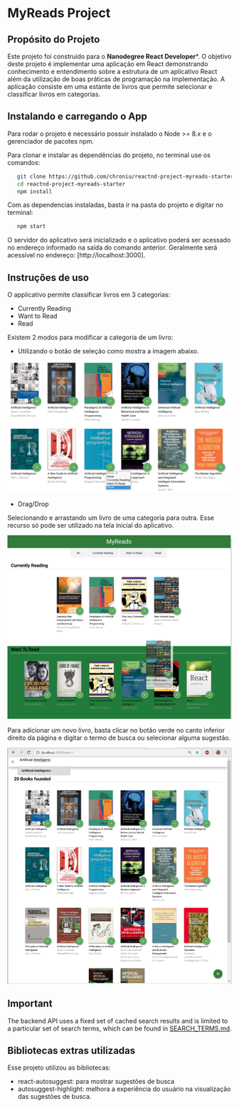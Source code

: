 # MyReads Project

## Propósito do Projeto
Este projeto foi construído para o **Nanodegree React Developer***. O objetivo deste projeto é implementar uma aplicação em React demonstrando conhecimento e entendimento sobre a estrutura de um aplicativo React além da utilização de boas práticas de programação na implementação. A aplicação consiste em uma estante de livros que permite selecionar e classificar livros em categorias.

## Instalando e carregando o App

Para rodar o projeto é necessário possuir instalado o Node >= 8.x e o gerenciador de pacotes npm.

Para clonar e instalar as dependências do projeto, no terminal use os comandos:
```bash
   git clone https://github.com/chroniu/reactnd-project-myreads-starter.git
   cd reactnd-project-myreads-starter
   npm install
```

Com as dependencias instaladas, basta ir na pasta do projeto e digitar no terminal:
```bash
   npm start
```

O servidor do aplicativo será inicializado e o aplicativo poderá ser acessado no endereço informado na saída do comando anterior. Geralmente será acessível no endereço: [http://localhost:3000].

## Instruções de uso

O applicativo permite classificar livros em 3 categorias:
- Currently Reading
- Want to Read 
- Read

Existem 2 modos para modificar a categoria de um livro:

- Utilizando o botão de seleção como mostra a imagem abaixo.

![Changing Category Menu](selecting-category.png "changing category using the menu")


- Drag/Drop

Selecionando e arrastando um livro de uma categoria para outra. Esse recurso só pode ser utilizado na tela inicial do aplicativo.

![Changing Category Drag/Drop](selecting-category-draging.png "changing category by dragging a book")


Para adicionar um novo livro, basta clicar no botão verde no canto inferior direito da página e digitar o termo de busca ou selecionar alguma sugestão.

![Searching](searching.png "searching")


## Important
The backend API uses a fixed set of cached search results and is limited to a particular set of search terms, which can be found in [SEARCH_TERMS.md](SEARCH_TERMS.md).


## Bibliotecas extras utilizadas

Esse projeto utilizou as bibliotecas:
 - react-autosuggest: para mostrar sugestões de busca
 - autosuggest-highlight: melhora a experiência do usuário na visualização das sugestões de busca.
